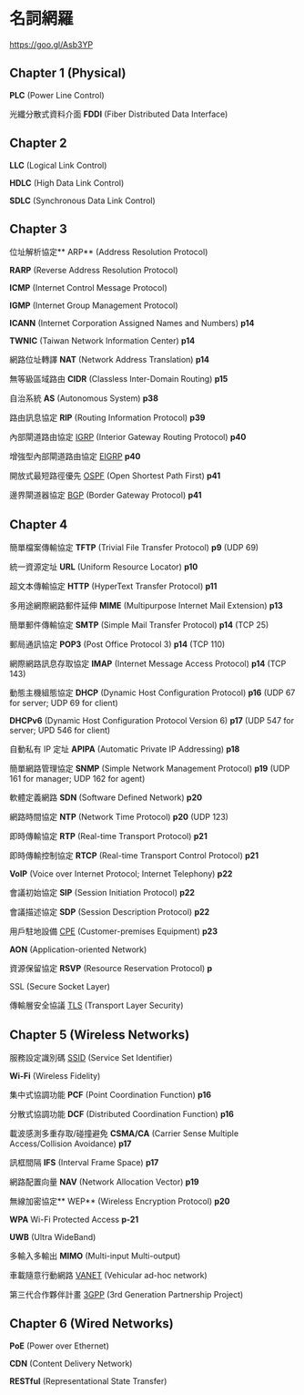 # 名詞網羅

[](https://goo.gl/Asb3YP)https://goo.gl/Asb3YP

## Chapter 1 (Physical)

**PLC** (Power Line Control)

光纖分散式資料介面 **FDDI** (Fiber Distributed Data Interface)

## Chapter 2

**LLC** (Logical Link Control)

**HDLC** (High Data Link Control)

**SDLC** (Synchronous Data Link Control)

## Chapter 3

位址解析協定** ARP** (Address Resolution Protocol)

**RARP** (Reverse Address Resolution Protocol)

**ICMP** (Internet Control Message Protocol)

**IGMP** (Internet Group Management Protocol)

**ICANN** (Internet Corporation Assigned Names and Numbers) **p14**

**TWNIC** (Taiwan Network Information Center) **p14**

網路位址轉譯 **NAT** (Network Address Translation) **p14**

無等級區域路由 **CIDR** (Classless Inter-Domain Routing) **p15**

自治系統 **AS** (Autonomous System) **p38**

路由訊息協定 **RIP** (Routing Information Protocol) **p39**

內部閘道路由協定 [IGRP](https://goo.gl/d7bjdz) (Interior Gateway Routing Protocol) **p40**

增強型內部閘道路由協定 [EIGRP](https://goo.gl/UMh4rZ) **p40**

開放式最短路徑優先 [OSPF](https://goo.gl/ZOk2AE) (Open Shortest Path First) **p41**

邊界閘道器協定 [BGP](https://goo.gl/RSUfjB) (Border Gateway Protocol) **p41**

## Chapter 4

簡單檔案傳輸協定 **TFTP** (Trivial File Transfer Protocol) **p9** (UDP 69)

統一資源定址 **URL** (Uniform Resource Locator) **p10**

超文本傳輸協定 **HTTP** (HyperText Transfer Protocol) **p11**

多用途網際網路郵件延伸 **MIME** (Multipurpose Internet Mail Extension) **p13**

簡單郵件傳輸協定 **SMTP** (Simple Mail Transfer Protocol) **p14** (TCP 25)

郵局通訊協定 **POP3** (Post Office Protocol 3) **p14** (TCP 110)

網際網路訊息存取協定 **IMAP** (Internet Message Access Protocol) **p14** (TCP 143)

動態主機組態協定 **DHCP** (Dynamic Host Configuration Protocol) **p16** (UDP 67 for server; UDP 69 for client)

**DHCPv6** (Dynamic Host Configuration Protocol Version 6) **p17** (UDP 547 for server; UPD 546 for client)

自動私有 IP 定址 **APIPA** (Automatic Private IP Addressing) **p18**

簡單網路管理協定 **SNMP** (Simple Network Management Protocol) **p19** (UDP 161 for manager; UDP 162 for agent)

軟體定義網路 **SDN** (Software Defined Network) **p20**

網路時間協定 **NTP** (Network Time Protocol) **p20** (UDP 123)

即時傳輸協定 **RTP** (Real-time Transport Protocol) **p21**

即時傳輸控制協定 **RTCP** (Real-time Transport Control Protocol) **p21**

**VoIP** (Voice over Internet Protocol; Internet Telephony) **p22**

會議初始協定 **SIP** (Session Initiation Protocol) **p22**

會議描述協定 **SDP** (Session Description Protocol) **p22**

用戶駐地設備 [CPE](https://goo.gl/vT8ik6) (Customer-premises Equipment) **p23**

**AON** (Application-oriented Network)

資源保留協定 **RSVP** (Resource Reservation Protocol) **p**

SSL (Secure Socket Layer)

傳輸層安全協議 [TLS](https://goo.gl/YKS2GU) (Transport Layer Security)

## Chapter 5 (Wireless Networks)

服務設定識別碼 [SSID](https://goo.gl/jvP9j4) (Service Set Identifier)

**Wi-Fi** (Wireless Fidelity)

集中式協調功能 **PCF** (Point Coordination Function) **p16**

分散式協調功能 **DCF** (Distributed Coordination Function) **p16**

載波感測多重存取/碰撞避免 **CSMA/CA** (Carrier Sense Multiple Access/Collision Avoidance) **p17**

訊框間隔 **IFS** (Interval Frame Space) **p17**

網路配置向量 **NAV** (Network Allocation Vector) **p19**

無線加密協定** WEP** (Wireless Encryption Protocol) **p20**

**WPA** Wi-Fi Protected Access **p-21**

**UWB** (Ultra WideBand)

多輸入多輸出 **MIMO** (Multi-input Multi-output)

車載隨意行動網路 [VANET](https://goo.gl/krI4IY) (Vehicular ad-hoc network)

第三代合作夥伴計畫 [3GPP](https://goo.gl/s7nXAi) (3rd Generation Partnership Project)

## Chapter 6 (Wired Networks)

**PoE** (Power over Ethernet)

**CDN**  (Content Delivery Network)

**RESTful** (Representational State Transfer)